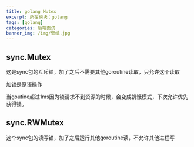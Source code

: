 ```yaml
---
title: golang Mutex
excerpt: 所在模块：golang
tags: [golang]
categories: 后端面试
banner_img: /img/壁纸.jpg
---
```


## sync.Mutex

这是sync包的互斥锁，加了之后不需要其他goroutine读取，只允许这个读取

加锁是原语操作

当goutine超过1ms因为锁请求不到资源的时候，会变成饥饿模式，下次允许优先获得锁。

## sync.RWMutex

这个sync包的读写锁，加了之后运行其他goroutine读，不允许其他进程写
